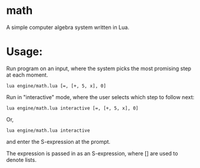# math
A simple computer algebra system written in Lua.

# Usage:

Run program on an input, where the system picks the most promising step at each moment.

    lua engine/math.lua [=, [+, 5, x], 0]

Run in "interactive" mode, where the user selects which step to follow next:

    lua engine/math.lua interactive [=, [+, 5, x], 0]

Or,

    lua engine/math.lua interactive

and enter the S-expression at the prompt.

The expression is passed in as an S-expression, where [] are used to denote lists.

